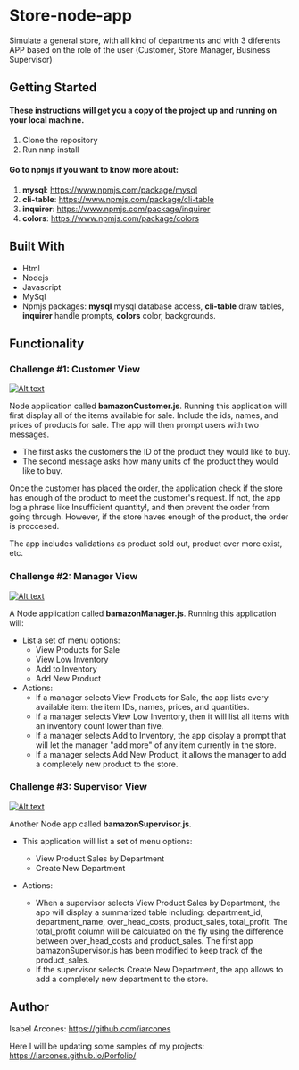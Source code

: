 # Store-node-app
Simulate a general store, with all kind of departments and with 3 diferents APP based on the role of the user (Customer, Store Manager, Business Supervisor)

## Getting Started

#### These instructions will get you a copy of the project up and running on your local machine.

1. Clone the repository
2. Run nmp install 

#### Go to npmjs if you want to know more about:

1. **mysql**: https://www.npmjs.com/package/mysql
2. **cli-table**: https://www.npmjs.com/package/cli-table
3. **inquirer**: https://www.npmjs.com/package/inquirer
4. **colors**: https://www.npmjs.com/package/colors


## Built With

- Html
- Nodejs
- Javascript
- MySql
- Npmjs packages: **mysql** mysql database access, **cli-table** draw tables, **inquirer** handle prompts, **colors** color, backgrounds.

## Functionality

### Challenge #1: Customer View

[![Alt text](https://youtu.be/6RRY5DHhG30)](https://www.youtube.com/watch?v=VID)

Node application called **bamazonCustomer.js**. Running this application will first display all of the items available for sale. Include the ids, names, and prices of products for sale.
The app will then prompt users with two messages.

- The first asks the customers the ID of the product they would like to buy.
- The second message asks how many units of the product they would like to buy.

Once the customer has placed the order, the application  check if the store has enough of the product to meet the customer's request.
If not, the app log a phrase like Insufficient quantity!, and then prevent the order from going through.
However, if the store haves enough of the product, the order is proccesed.

The app includes validations as product sold out, product ever more exist, etc.


### Challenge #2: Manager View 

[![Alt text](https://youtu.be/NEizBw_hUTc)](https://www.youtube.com/watch?v=VID)

A Node application called **bamazonManager.js**. Running this application will:

- List a set of menu options:
    - View Products for Sale
    - View Low Inventory
    - Add to Inventory
    - Add New Product
- Actions:
    - If a manager selects View Products for Sale, the app lists every available item: the item IDs, names, prices, and quantities.
    - If a manager selects View Low Inventory, then it will list all items with an inventory count lower than five.
    - If a manager selects Add to Inventory, the app display a prompt that will let the manager "add more" of any item currently in the store.
    - If a manager selects Add New Product, it allows the manager to add a completely new product to the store.


### Challenge #3: Supervisor View 

[![Alt text](https://youtu.be/uQKCAH_lDNg)](https://www.youtube.com/watch?v=VID)

Another Node app called **bamazonSupervisor.js**. 

- This application will list a set of menu options:

    - View Product Sales by Department
    - Create New Department

- Actions:

    - When a supervisor selects View Product Sales by Department, the app will display a summarized table including: department_id, department_name, over_head_costs, product_sales, total_profit.
    The total_profit column will be calculated on the fly using the difference between over_head_costs and product_sales. The first app bamazonSupervisor.js has been modified to keep track of the product_sales.
     - If the supervisor selects Create New Department, the app allows  to add a completely new department to the store.

  

## Author

Isabel Arcones: https://github.com/iarcones

Here I will be updating some samples of my projects: https://iarcones.github.io/Porfolio/




